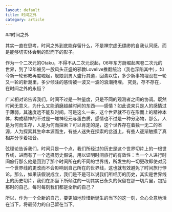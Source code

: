```yaml
---
layout: default
title: 时间之外
category: article
---
```

##时间之外

其实一直在思考，时间之外到底能存留什么，不是禅宗虚无缥缈的自我认同感，而是能够切实体会到的形而下的影子。


作为一个二次元的Otaku，不得不从二次元说起，06年东方厨崛起席卷二次元的世界，到了12年被另一股风头正盛的邪教Lovelive推翻统治（我也深陷其中），如今新一轮邪教再度崛起，舰娘剑男人盛行其道，回溯以往，多少新事物埋没在一轮又一轮的新潮里，多少倾注的感情被一波又一波的浪潮掩埋。
究竟，存不存在，在时间之外的永恒？


广义相对论告诉我们，时间不过是一种量度，只是不同的观测者之间的协调。既然时间无意义，为什么又能消磨超越时间的东西——感情？如此说来只是人的感情过于薄弱，其速度远不能及时间。可是这么一来，这个世界就不存在形而上的精神本体，构成精神的不过是一堆神经元与蛋白质，感情也不过是一种分泌物，那么，人是为何而生存，人是为何而探索？可以肯定的是，这个世界存在着独一无二的本源，人为探索其生命本源而生，有些人迷失在探索的岔道上，有些人逐渐触摸了真相并分享着福音。


弦理论告诉我们，时间只是一个点，我们所经过的历史是这个世界切片上的一根世界线，进而有了一个选择历史假说，用以证明时间旅行的有效性：当一个人进行时间旅行那么他是回到了那个时间所在的不同的世界线，所发生的一切更改即使对另一个世界线的更改而不会影响到自己所在的世界线，这也就有效避免了时间旅行悖论。那么，如果该假说成立，我们是不是可以说我们所经历的历史，其实是世界线上的历史切片，我们在那当下所倾注的一切其实已永久的保留在那一切片里，包括那时的自己，每时每刻我们都是全新的自己？


所以，作为一个全新的自己，要更加地珍惜新诞生的当下的这一刻，全心全意地活在当下，将最努力的自己留在当下。
